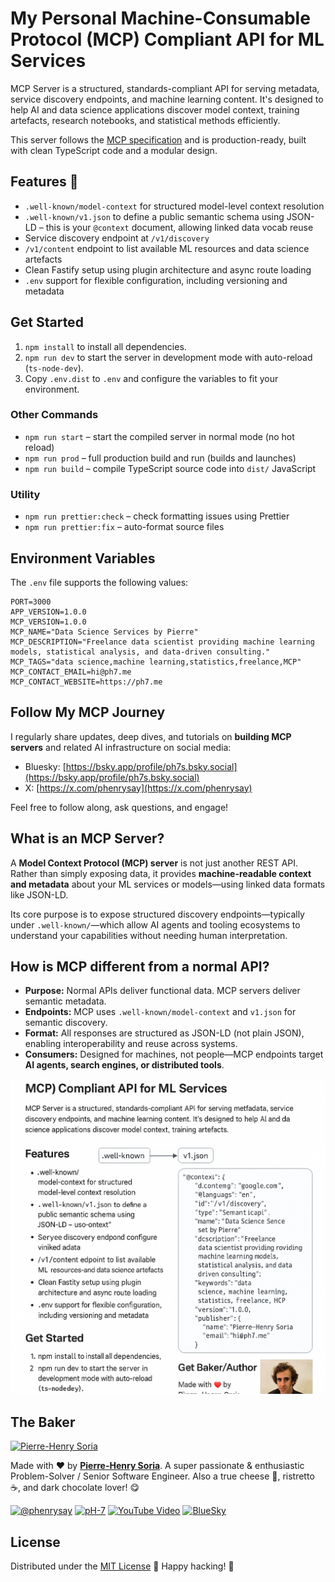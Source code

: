 # My Personal Machine-Consumable Protocol (MCP) Compliant API for ML Services

MCP Server is a structured, standards-compliant API for serving metadata, service discovery endpoints, and machine learning content. It's designed to help AI and data science applications discover model context, training artefacts, research notebooks, and statistical methods efficiently.

This server follows the [MCP specification](https://www.modelcontext.org/spec) and is production-ready, built with clean TypeScript code and a modular design.

## Features 🚀

* `.well-known/model-context` for structured model-level context resolution
* `.well-known/v1.json` to define a public semantic schema using JSON-LD – this is your `@context` document, allowing linked data vocab reuse
* Service discovery endpoint at `/v1/discovery`
* `/v1/content` endpoint to list available ML resources and data science artefacts
* Clean Fastify setup using plugin architecture and async route loading
* `.env` support for flexible configuration, including versioning and metadata


## Get Started

1. `npm install` to install all dependencies.
2. `npm run dev` to start the server in development mode with auto-reload (`ts-node-dev`).
3. Copy `.env.dist` to `.env` and configure the variables to fit your environment.

### Other Commands

* `npm run start` – start the compiled server in normal mode (no hot reload)
* `npm run prod` – full production build and run (builds and launches)
* `npm run build` – compile TypeScript source code into `dist/` JavaScript

### Utility

* `npm run prettier:check` – check formatting issues using Prettier
* `npm run prettier:fix` – auto-format source files

## Environment Variables

The `.env` file supports the following values:

```env
PORT=3000
APP_VERSION=1.0.0
MCP_VERSION=1.0.0
MCP_NAME="Data Science Services by Pierre"
MCP_DESCRIPTION="Freelance data scientist providing machine learning models, statistical analysis, and data-driven consulting."
MCP_TAGS="data science,machine learning,statistics,freelance,MCP"
MCP_CONTACT_EMAIL=hi@ph7.me
MCP_CONTACT_WEBSITE=https://ph7.me
```

## Follow My MCP Journey

I regularly share updates, deep dives, and tutorials on **building MCP servers** and related AI infrastructure on social media:

* Bluesky: [https://bsky.app/profile/ph7s.bsky.social](https://bsky.app/profile/ph7s.bsky.social)
* X: [https://x.com/phenrysay](https://x.com/phenrysay)

Feel free to follow along, ask questions, and engage!

## What is an MCP Server?

A **Model Context Protocol (MCP) server** is not just another REST API. Rather than simply exposing data, it provides **machine-readable context and metadata** about your ML services or models—using linked data formats like JSON-LD.

Its core purpose is to expose structured discovery endpoints—typically under `.well-known/`—which allow AI agents and tooling ecosystems to understand your capabilities without needing human interpretation.

## How is MCP different from a normal API?

* **Purpose:** Normal APIs deliver functional data. MCP servers deliver semantic metadata.
* **Endpoints:** MCP uses `.well-known/model-context` and `v1.json` for semantic discovery.
* **Format:** All responses are structured as JSON-LD (not plain JSON), enabling interoperability and reuse across systems.
* **Consumers:** Designed for machines, not people—MCP endpoints target **AI agents, search engines, or distributed tools**.

![Pierre-Henry Soria, author of the MCP Server project](assets/images/machine-consumable-protocol-mcp-compliant-api-for-ml-services.png)


## The Baker

[![Pierre-Henry Soria](https://avatars0.githubusercontent.com/u/1325411?s=200)](https://ph7.me "Pierre-Henry Soria, Software Developer")

Made with ❤️ by **[Pierre-Henry Soria](https://pierrehenry.be)**. A super passionate & enthusiastic Problem-Solver / Senior Software Engineer. Also a true cheese 🧀, ristretto ☕️, and dark chocolate lover! 😋

[![@phenrysay](https://img.shields.io/badge/x-000000?style=for-the-badge&logo=x)](https://x.com/phenrysay "Follow Me on X")  [![pH-7](https://img.shields.io/badge/GitHub-100000?style=for-the-badge&logo=github&logoColor=white)](https://github.com/pH-7 "My GitHub")  [![YouTube Video](https://img.shields.io/badge/YouTube-FF0000?style=for-the-badge&logo=youtube&logoColor=white)](https://youtube.com/@pH7Programming "YouTube SucceedAI Video")  [![BlueSky](https://img.shields.io/badge/BlueSky-00A8E8?style=for-the-badge&logo=bluesky&logoColor=white)](https://bsky.app/profile/ph7s.bsky.social "Follow Me on BlueSky")


## License

Distributed under the [MIT License](LICENSE.md) 🎉 Happy hacking! 🤠
